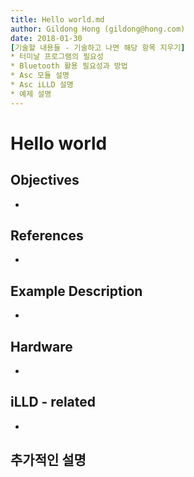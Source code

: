 ```yaml
---
title: Hello world.md
author: Gildong Hong (gildong@hong.com)  
date: 2018-01-30
[기술할 내용들 - 기술하고 나면 해당 항목 지우기]
* 터미날 프로그램의 필요성
* Bluetooth 활용 필요성과 방법
* Asc 모듈 설명
* Asc iLLD 설명
* 예제 설명
---
```


# Hello world

## Objectives
*

## References
*

## Example Description 
*

## Hardware
* ​

## iLLD - related
*

## 추가적인 설명
